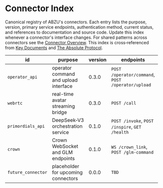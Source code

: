 # Connector Index

Canonical registry of ABZU's connectors. Each entry lists the purpose, version,
primary service endpoints, authentication method, current status, and
references to documentation and source code. Update this index whenever a
connector's interface changes. For shared patterns across connectors see the
[Connector Overview](README.md). This index is cross‑referenced from
[Key Documents](../KEY_DOCUMENTS.md) and [The Absolute Protocol](../The_Absolute_Protocol.md).

| id | purpose | version | endpoints | auth | status | docs | code |
| --- | --- | --- | --- | --- | --- | --- | --- |
| `operator_api` | operator command and upload interface | 0.3.0 | `POST /operator/command`, `POST /operator/upload` | Bearer (`operator` role) | Experimental | [Operator Protocol](../operator_protocol.md) | [operator_api.py](../../operator_api.py) |
| `webrtc` | real-time avatar streaming bridge | 0.3.0 | `POST /call` | JWT | Experimental | [Nazarick Web Console](../nazarick_web_console.md) | [webrtc_connector.py](../../connectors/webrtc_connector.py) |
| `primordials_api` | DeepSeek‑V3 orchestration service | 0.1.0 | `POST /invoke`, `POST /inspire`, `GET /health` | Internal bearer | Experimental | [Primordials Service](../primordials_service.md) | [primordials_api.py](../../connectors/primordials_api.py) |
| `crown` | Crown WebSocket and GLM endpoints | 0.1.0 | `WS /crown_link`, `POST /glm-command` | None (WS), Bearer (`glm_command_token`) | Experimental | [Crown Agent Overview](../CROWN_OVERVIEW.md) | [crown_link.py](../../agents/razar/crown_link.py) |
| `future_connector` | placeholder for upcoming connectors | 0.0.0 | `TBD` | `TBD` | Planned | — | — |
